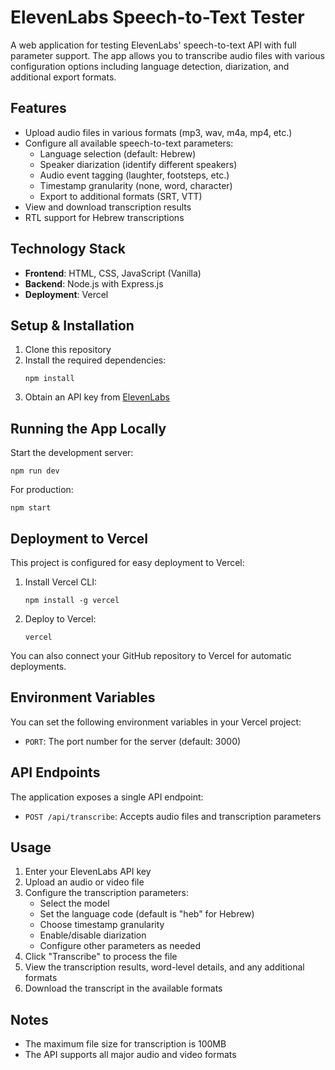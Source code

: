 # ElevenLabs Speech-to-Text Tester

A web application for testing ElevenLabs' speech-to-text API with full parameter support. The app allows you to transcribe audio files with various configuration options including language detection, diarization, and additional export formats.

## Features

- Upload audio files in various formats (mp3, wav, m4a, mp4, etc.)
- Configure all available speech-to-text parameters:
  - Language selection (default: Hebrew)
  - Speaker diarization (identify different speakers)
  - Audio event tagging (laughter, footsteps, etc.)
  - Timestamp granularity (none, word, character)
  - Export to additional formats (SRT, VTT)
- View and download transcription results
- RTL support for Hebrew transcriptions

## Technology Stack

- **Frontend**: HTML, CSS, JavaScript (Vanilla)
- **Backend**: Node.js with Express.js
- **Deployment**: Vercel

## Setup & Installation

1. Clone this repository
2. Install the required dependencies:
   ```
   npm install
   ```
3. Obtain an API key from [ElevenLabs](https://elevenlabs.io/)

## Running the App Locally

Start the development server:

```
npm run dev
```

For production:

```
npm start
```

## Deployment to Vercel

This project is configured for easy deployment to Vercel:

1. Install Vercel CLI:
   ```
   npm install -g vercel
   ```

2. Deploy to Vercel:
   ```
   vercel
   ```

You can also connect your GitHub repository to Vercel for automatic deployments.

## Environment Variables

You can set the following environment variables in your Vercel project:

- `PORT`: The port number for the server (default: 3000)

## API Endpoints

The application exposes a single API endpoint:

- `POST /api/transcribe`: Accepts audio files and transcription parameters

## Usage

1. Enter your ElevenLabs API key
2. Upload an audio or video file
3. Configure the transcription parameters:
   - Select the model
   - Set the language code (default is "heb" for Hebrew)
   - Choose timestamp granularity
   - Enable/disable diarization
   - Configure other parameters as needed
4. Click "Transcribe" to process the file
5. View the transcription results, word-level details, and any additional formats
6. Download the transcript in the available formats

## Notes

- The maximum file size for transcription is 100MB
- The API supports all major audio and video formats 